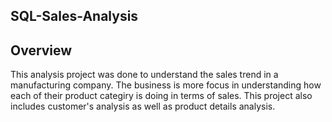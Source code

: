 ## SQL-Sales-Analysis

## Overview
This analysis project was done to understand the sales trend in a manufacturing company. The business is more focus in understanding how each of their product categiry is doing in terms of sales. This project also includes customer's analysis as well as product details analysis.
